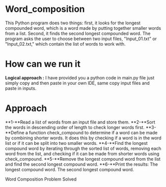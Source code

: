 # Word_composition
This Python program does two things: first, it looks for the longest compounded word, which is a word made by putting together smaller words from a list. Second, it finds the second longest compounded word. The program asks the user to choose between two input files, "Input_01.txt" or "Input_02.txt," which contain the list of words to work with.
# How can we run it
**Logical approach :** I have provided you a python code in main.py file just simply copy and then paste in your own IDE, same copy input files and paste in inputs.
# Approach 
**1-**Read a list of words from an input file and store them.
**2-**Sort the words in descending order of length to check longer words first.
**3-**Define a function check_compound to determine if a word can be made by combining shorter words. It does this by checking if a word is in the word list or if it can be split into two smaller words.
**4-**Find the longest compound word by iterating through the sorted list of words, removing each word from the list, and checking if it can be made from shorter words using check_compound.
**5-**Remove the longest compound word from the list and find the second longest compound word.
**6-**Print the results:
The longest compound word.
The second longest compound word.




Word Composition Problem Solved 
